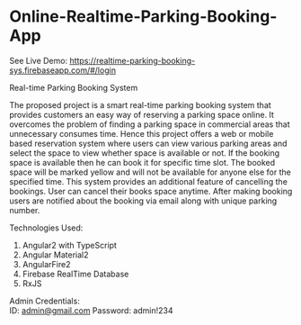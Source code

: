 # Online-Realtime-Parking-Booking-App

See Live Demo: https://realtime-parking-booking-sys.firebaseapp.com/#/login

Real-time Parking Booking System

The proposed project is a smart real-time parking booking system that provides customers an easy way of reserving a parking space online. It overcomes the problem of finding a parking space in commercial areas that unnecessary consumes time. Hence this project offers a web or mobile based reservation system where users can view various parking areas and select the space to view whether space is available or not. If the booking space is available then he can book it for specific time slot. The booked space will be marked yellow and will not be available for anyone else for the specified time. This system provides an additional feature of cancelling the bookings. User can cancel their books space anytime. After making booking users are notified about the booking via email along with unique parking number.

Technologies Used:

1. Angular2 with TypeScript
2. Angular Material2
3. AngularFire2
4. Firebase RealTime Database
6. RxJS

Admin Credentials:  
ID: admin@gmail.com
Password: admin!234

